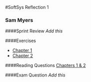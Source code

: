 #SoftSys Reflection 1
### Sam Myers


####Sprint Review
*Add this*

####Exercises
* [Chapter 1](../exercises/ex01/ex01.md)
* [Chapter 2](../exercises/ex02/stack.c)

####Reading Questions
[Chapters 1 & 2](../reading_questions/thinkos.md#chapter-1)

####Exam Question
*Add this*
